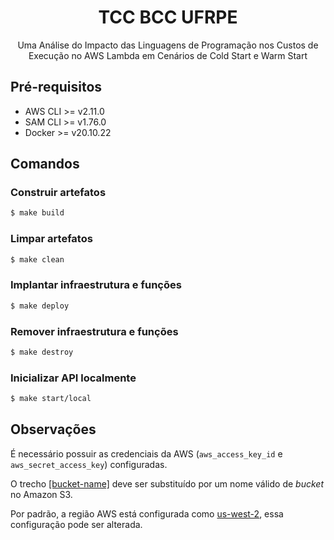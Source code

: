 <h1 align="center">TCC BCC UFRPE</h1>
<p align="center">Uma Análise do Impacto das Linguagens de Programação nos Custos de Execução no AWS Lambda em Cenários de Cold Start e Warm Start</p>

## Pré-requisitos

- AWS CLI >= v2.11.0
- SAM CLI >= v1.76.0
- Docker >= v20.10.22

## Comandos

### Construir artefatos

```bash
$ make build
```

### Limpar artefatos

```bash
$ make clean
```

### Implantar infraestrutura e funções

```bash
$ make deploy
```

### Remover infraestrutura e funções

```bash
$ make destroy
```

### Inicializar API localmente

```bash
$ make start/local
```

## Observações

É necessário possuir as credenciais da AWS (`aws_access_key_id` e `aws_secret_access_key`) configuradas.

O trecho [[bucket-name]](https://github.com/edilsonalves/tcc-bcc-ufrpe/blob/main/samconfig.toml#L6) deve ser substituído por um nome válido de _bucket_ no Amazon S3.

Por padrão, a região AWS está configurada como [us-west-2](https://github.com/edilsonalves/tcc-bcc-ufrpe/blob/main/samconfig.toml#L8), essa configuração pode ser alterada.
